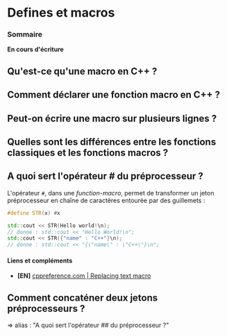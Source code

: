# Defines et macros

### Sommaire

**En cours d'écriture**

## Qu'est-ce qu'une macro en C++ ?


## Comment déclarer une fonction macro en C++ ?

## Peut-on écrire une macro sur plusieurs lignes ?

## Quelles sont les différences entre les fonctions classiques et les fonctions macros ?



## A quoi sert l'opérateur # du préprocesseur ?

L'opérateur `#`, dans une *function-macro*, permet de transformer un jeton préprocesseur en chaîne de caractères entourée par des guillemets :

```cpp
#define STR(x) #x

std::cout << STR(Hello world!\n);
// donne : std::cout << "Hello World!\n";
std::cout << STR({"name" : "C++"}\n);
// donne : std::cout << "{\"name\" : \"C++\"}\n";
```

#### Liens et compléments
- **[EN]** [cppreference.com | Replacing text macro](https://en.cppreference.com/w/cpp/preprocessor/replace)

## Comment concaténer deux jetons préprocesseurs ?
  => alias : "A quoi sert l'opérateur ## du préprocesseur ?"
